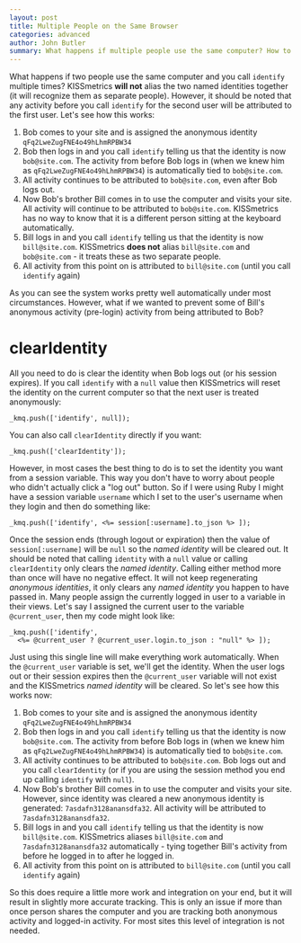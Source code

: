 ```yaml
---
layout: post
title: Multiple People on the Same Browser
categories: advanced
author: John Butler
summary: What happens if multiple people use the same computer? How to reset the KISSmetrics identity tracking when a user logs out.
---
```

What happens if two people use the same computer and you call `identify` multiple times? KISSmetrics **will not** alias the two named identities together (it will recognize them as separate people). However, it should be noted that any activity before you call `identify` for the second user will be attributed to the first user. Let's see how this works:

1. Bob comes to your site and is assigned the anonymous identity `qFq2LweZugFNE4o49hLhmRPBW34`
2. Bob then logs in and you call `identify` telling us that the identity is now `bob@site.com`. The activity from before Bob logs in (when we knew him as `qFq2LweZugFNE4o49hLhmRPBW34`) is automatically tied to `bob@site.com`.
3. All activity continues to be attributed to `bob@site.com`, even after Bob logs out.
4. Now Bob's brother Bill comes in to use the computer and visits your site. All activity will continue to be attributed to `bob@site.com`. KISSmetrics has no way to know that it is a different person sitting at the keyboard automatically.
5. Bill logs in and you call `identify` telling us that the identity is now `bill@site.com`. KISSmetrics **does not** alias `bill@site.com` and `bob@site.com` - it treats these as two separate people.
6. All activity from this point on is attributed to `bill@site.com` (until you call `identify` again)

As you can see the system works pretty well automatically under most circumstances. However, what if we wanted to prevent some of Bill's anonymous activity (pre-login) activity from being attributed to Bob? 

# clearIdentity

All you need to do is clear the identity when Bob logs out (or his session expires). If you call `identify` with a `null` value then KISSmetrics will reset the identity on the current computer so that the next user is treated anonymously:

    _kmq.push(['identify', null]);
  
You can also call `clearIdentity` directly if you want:

    _kmq.push(['clearIdentity']);

However, in most cases the best thing to do is to set the identity you want from a session variable. This way you don't have to worry about people who didn't actually click a "log out" button. So if I were using Ruby I might have a session variable `username` which I set to the user's username when they login and then do something like:

    _kmq.push(['identify', <%= session[:username].to_json %> ]);

Once the session ends (through logout or expiration) then the value of `session[:username]` will be `null` so the *named identity* will be cleared out. It should be noted that calling `identity` with a `null` value or calling `clearIdentity` only clears the *named identity*. Calling either method more than once will have no negative effect. It will not keep regenerating *anonymous identities*, it only clears any *named identity* you happen to have passed in. Many people assign the currently logged in user to a variable in their views. Let's say I assigned the current user to the variable `@current_user`, then my code might look like:

    _kmq.push(['identify', 
      <%= @current_user ? @current_user.login.to_json : "null" %> ]);

Just using this single line will make everything work automatically. When the `@current_user` variable is set, we'll get the identity. When the user logs out or their session expires then the `@current_user` variable will not exist and the KISSmetrics *named identity* will be cleared. So let's see how this works now:

1. Bob comes to your site and is assigned the anonymous identity `qFq2LweZugFNE4o49hLhmRPBW34`
2. Bob then logs in and you call `identify` telling us that the identity is now `bob@site.com`. The activity from before Bob logs in (when we knew him as `qFq2LweZugFNE4o49hLhmRPBW34`) is automatically tied to `bob@site.com`.
3. All activity continues to be attributed to `bob@site.com`. Bob logs out and you call `clearIdentity` (or if you are using the session method you end up calling `identify` with `null`).
4. Now Bob's brother Bill comes in to use the computer and visits your site. However, since identity was cleared a new anonymous identity is generated: `7asdafn3128anansdfa32`. All activity will be attributed to `7asdafn3128anansdfa32`. 
5. Bill logs in and you call `identify` telling us that the identity is now `bill@site.com`. KISSmetrics aliases `bill@site.com` and `7asdafn3128anansdfa32` automatically - tying together Bill's activity from before he logged in to after he logged in.
6. All activity from this point on is attributed to `bill@site.com` (until you call `identify` again)

So this does require a little more work and integration on your end, but it will result in slightly more accurate tracking. This is only an issue if more than once person shares the computer and you are tracking both anonymous activity and logged-in activity. For most sites this level of integration is not needed.
